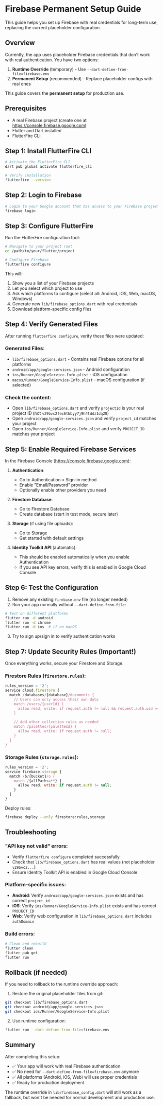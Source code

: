 # Firebase Permanent Setup Guide

This guide helps you set up Firebase with real credentials for long-term use, replacing the current placeholder configuration.

## Overview

Currently, the app uses placeholder Firebase credentials that don't work with real authentication. You have two options:

1. **Runtime Override** (temporary) - Use `--dart-define-from-file=firebase.env` 
2. **Permanent Setup** (recommended) - Replace placeholder configs with real ones

This guide covers the **permanent setup** for production use.

## Prerequisites

- A real Firebase project (create one at https://console.firebase.google.com)
- Flutter and Dart installed
- FlutterFire CLI

## Step 1: Install FlutterFire CLI

```bash
# Activate the FlutterFire CLI
dart pub global activate flutterfire_cli

# Verify installation
flutterfire --version
```

## Step 2: Login to Firebase

```bash
# Login to your Google account that has access to your Firebase project
firebase login
```

## Step 3: Configure FlutterFire

Run the FlutterFire configuration tool:

```bash
# Navigate to your project root
cd /path/to/your/flutter/project

# Configure Firebase
flutterfire configure
```

This will:
1. Show you a list of your Firebase projects
2. Let you select which project to use
3. Ask which platforms to configure (select all: Android, iOS, Web, macOS, Windows)
4. Generate new `lib/firebase_options.dart` with real credentials
5. Download platform-specific config files

## Step 4: Verify Generated Files

After running `flutterfire configure`, verify these files were updated:

### Generated Files:
- `lib/firebase_options.dart` - Contains real Firebase options for all platforms
- `android/app/google-services.json` - Android configuration
- `ios/Runner/GoogleService-Info.plist` - iOS configuration  
- `macos/Runner/GoogleService-Info.plist` - macOS configuration (if selected)

### Check the content:
- Open `lib/firebase_options.dart` and verify `projectId` is your real project ID (not `v29bvc2fec6tbbyy7j9h4tddz1dq28`)
- Open `android/app/google-services.json` and verify `project_id` matches your project
- Open `ios/Runner/GoogleService-Info.plist` and verify `PROJECT_ID` matches your project

## Step 5: Enable Required Firebase Services

In the Firebase Console (https://console.firebase.google.com):

1. **Authentication**:
   - Go to Authentication > Sign-in method
   - Enable "Email/Password" provider
   - Optionally enable other providers you need

2. **Firestore Database**:
   - Go to Firestore Database
   - Create database (start in test mode, secure later)

3. **Storage** (if using file uploads):
   - Go to Storage
   - Get started with default settings

4. **Identity Toolkit API** (automatic):
   - This should be enabled automatically when you enable Authentication
   - If you see API key errors, verify this is enabled in Google Cloud Console

## Step 6: Test the Configuration

1. Remove any existing `firebase.env` file (no longer needed)
2. Run your app normally without `--dart-define-from-file`:

```bash
# Test on different platforms
flutter run -d android
flutter run -d chrome
flutter run -d ios  # if on macOS
```

3. Try to sign up/sign in to verify authentication works

## Step 7: Update Security Rules (Important!)

Once everything works, secure your Firestore and Storage:

### Firestore Rules (`firestore.rules`):
```javascript
rules_version = '2';
service cloud.firestore {
  match /databases/{database}/documents {
    // Users can only access their own data
    match /users/{userId} {
      allow read, write: if request.auth != null && request.auth.uid == userId;
    }
    
    // Add other collection rules as needed
    match /palettes/{paletteId} {
      allow read, write: if request.auth != null;
    }
  }
}
```

### Storage Rules (`storage.rules`):
```javascript
rules_version = '2';
service firebase.storage {
  match /b/{bucket}/o {
    match /{allPaths=**} {
      allow read, write: if request.auth != null;
    }
  }
}
```

Deploy rules:
```bash
firebase deploy --only firestore:rules,storage
```

## Troubleshooting

### "API key not valid" errors:
- Verify `flutterfire configure` completed successfully
- Check that `lib/firebase_options.dart` has real values (not placeholder `v29bvc2...`)
- Ensure Identity Toolkit API is enabled in Google Cloud Console

### Platform-specific issues:
- **Android**: Verify `android/app/google-services.json` exists and has correct `project_id`
- **iOS**: Verify `ios/Runner/GoogleService-Info.plist` exists and has correct `PROJECT_ID`
- **Web**: Verify web configuration in `lib/firebase_options.dart` includes `authDomain`

### Build errors:
```bash
# Clean and rebuild
flutter clean
flutter pub get
flutter run
```

## Rollback (if needed)

If you need to rollback to the runtime override approach:

1. Restore the original placeholder files from git:
```bash
git checkout lib/firebase_options.dart
git checkout android/app/google-services.json  
git checkout ios/Runner/GoogleService-Info.plist
```

2. Use runtime configuration:
```bash
flutter run --dart-define-from-file=firebase.env
```

## Summary

After completing this setup:
- ✅ Your app will work with real Firebase authentication
- ✅ No need for `--dart-define-from-file=firebase.env` anymore  
- ✅ All platforms (Android, iOS, Web) will use proper credentials
- ✅ Ready for production deployment

The runtime override in `lib/firebase_config.dart` will still work as a fallback, but won't be needed for normal development and production use.
